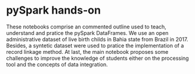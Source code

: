 # pySpark hands-on 

These notebooks comprise an commented outline used to teach, understand and pratice the pySpark DataFrames. 
We use an open administrative dataset of live birth childs in Bahia state from Brazil in 2017. 
Besides, a syntetic dataset were used to pratice the implementation of a record linkage method. 
At last, the main notebook proposes some challenges to improve the knowledge of students either 
on the processing tool and the concepts of data integration.
